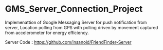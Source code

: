 GMS_Server_Connection_Project
=============================

Implemenattion of Google Messaging Server for push notification from server, Location polling from GPS with polling
driven by movement captured from accelerometer for energy efficiency.

Server Code : https://github.com/insanoid/FriendFinder-Server
